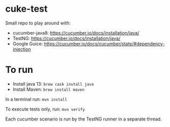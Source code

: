 # cuke-test
Small repo to play around with:

* cucumber-java8: https://cucumber.io/docs/installation/java/
* TestNG: https://cucumber.io/docs/installation/java/
* Google Guice: https://cucumber.io/docs/cucumber/state/#dependency-injection


# To run
* Install java 13: <code>brew cask install java</code>
* Install Maven: <code>brew install maven</code>

In a terminal run:
<code>mvn install</code>

To execute tests only, run:
<code>mvn verify</code>

Each cucumber scenario is run by the TestNG runner in a separate thread.
